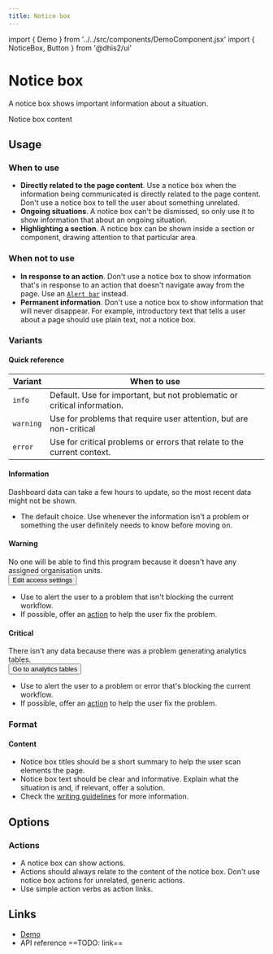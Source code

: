 ```yaml
---
title: Notice box
---
```


import { Demo } from '../../src/components/DemoComponent.jsx'
import { NoticeBox, Button } from '@dhis2/ui'

# Notice box

A notice box shows important information about a situation.

<Demo>
    <NoticeBox title="Notice box title">
        Notice box content
    </NoticeBox>
</Demo>

## Usage

### When to use

-   **Directly related to the page content**. Use a notice box when the information being communicated is directly related to the page content. Don't use a notice box to tell the user about something unrelated.
-   **Ongoing situations**. A notice box can't be dismissed, so only use it to show information that about an ongoing situation.
-   **Highlighting a section**. A notice box can be shown inside a section or component, drawing attention to that particular area.

### When not to use

-   **In response to an action**. Don't use a notice box to show information that's in response to an action that doesn't navigate away from the page. Use an [`Alert bar`](alertbar.md) instead.
-   **Permanent information**. Don't use a notice box to show information that will never disappear. For example, introductory text that tells a user about a page should use plain text, not a notice box.

### Variants

#### Quick reference

| Variant   | When to use                                                              |
| --------- | ------------------------------------------------------------------------ |
| `info`    | Default. Use for important, but not problematic or critical information. |
| `warning` | Use for problems that require user attention, but are non-critical       |
| `error`   | Use for critical problems or errors that relate to the current context.  |

#### Information

<Demo>
    <NoticeBox title="Database recently updated">
        Dashboard data can take a few hours to update, so the most recent data might not be shown.
    </NoticeBox>
</Demo>

-   The default choice. Use whenever the information isn't a problem or something the user definitely needs to know before moving on.

#### Warning

<Demo>
    <NoticeBox warning title="No assigned organisation units">
        No one will be able to find this program because it doesn't have any assigned organisation units.
        <br/><Button small secondary>Edit access settings</Button>
    </NoticeBox>
</Demo>

-   Use to alert the user to a problem that isn't blocking the current workflow.
-   If possible, offer an [action](#actions) to help the user fix the problem.

#### Critical

<Demo>
    <NoticeBox critical title="Analytics tables failed">
        There isn't any data because there was a problem generating analytics tables.
        <br/><Button small secondary>Go to analytics tables</Button>
    </NoticeBox>
</Demo>

-   Use to alert the user to a problem or error that's blocking the current workflow.
-   If possible, offer an [action](#actions) to help the user fix the problem.

### Format

#### Content

-   Notice box titles should be a short summary to help the user scan elements the page.
-   Notice box text should be clear and informative. Explain what the situation is and, if relevant, offer a solution.
-   Check the [writing guidelines](../patterns/writing.md) for more information.

## Options

### Actions

-   A notice box can show actions.
-   Actions should always relate to the content of the notice box. Don't use notice box actions for unrelated, generic actions.
-   Use simple action verbs as action links.

## Links

-   [Demo](https://ui.dhis2.nu/demo/?path=/story/data-display-notice-box--default)
-   API reference ==TODO: link==
